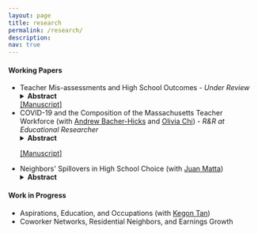 ```yaml
---
layout: page
title: research
permalink: /research/
description: 
nav: true
---
```


#### Working Papers
<ul>
<li> Teacher Mis-assessments and High School Outcomes - <em> Under Review </em> </li> 
<details>
<summary><b>Abstract</b></summary>

Does mis-assessment by teachers on subjective evaluations matter for students’ educational outcomes? I employ administrative data from North Carolina that contain standardized test scores and teacher assessments for each ninth-grade student to examine whether exposure to a teacher whose judgments differ systematically from students’ achievement levels impacts student outcomes. Exposure to teachers who are more likely to overassess students, relative to what test scores signal, increases GPA and college expectations for girls and non-white students. In terms of SAT scores, I find increases for blacks and Hispanics but decreases for Asian students.
  	
</details>
<a href="{{ site.baseurl }}/assets/pdf/Manuscript.pdf" target="_blank">[Manuscript]</a>


<li> COVID-19 and the Composition of the Massachusetts Teacher Workforce (with <a href="https://www.andrewbacherhicks.com/home" target="_blank">Andrew Bacher-Hicks</a> and <a href="https://www.oliviachi.com" target="_blank">Olivia Chi</a>) - <em> R&R at Educational Researcher </em> </li>
<details>
<summary><b>Abstract</b></summary>

The unprecedented challenges of teaching during COVID-19 prompted fears of a mass exodus from the profession. We examine the extent to which these fears were realized using administrative records of Massachusetts teachers between 2015-16 and 2021-22. Relative to pre-pandemic levels, average turnover rates were similar going into the fall of 2020 but increased by 17 percent (from 15.0 to 17.5) going into the fall of 2021. The fall 2021 increases were particularly high among newly hired teachers (31 percent increase), but were lower among Black and Hispanic/Latinx teachers (5 percent increases among both groups). Gaps in turnover rates between schools serving higher and lower concentrations of economically disadvantaged students narrowed during the first 18 months of the pandemic. The same holds true for gaps in turnover between schools serving higher and lower shares of Black and Hispanic/Latinx students. Together, these findings highlight important differences in teachers’ responses to the pandemic across subgroups, as well as the need to improve early-career retention to ensure long-term stability within the teacher workforce.
  	
</details>

<a href="{{ site.baseurl }}/assets/pdf/covid_WP.pdf" target="_blank">[Manuscript]</a>

<li> Neighbors' Spillovers in High School Choice (with <a href="https://jjmatta.github.io" target="_blank">Juan Matta</a>)</li>
<details>
<summary><b>Abstract</b></summary>

This paper studies neighbor spillovers in high school choices. We exploit the implementation of a centralized school admission system in Chile to identify the effect of close neighbors on application and enrollment decisions. We find that, on average, a close neighbor attending a school increases by around one percentage point the probability of ranking this school in the first preference in the next admission process and the probability of attending this school in 9th grade. These estimates represent an increase of 6% and 8% relative to the baseline levels. These effects concentrate on families with lower education, college expectations, and academic achievement, measured by previous scores in national standardized tests. Our findings suggest that policies aimed at increasing information to parents could produce significant spillover effects.
  	
</details>
</ul>


#### Work in Progress
<ul>
<li> Aspirations, Education, and Occupations (with <a href="https://sites.google.com/site/kegontantk/" target="_blank">Kegon Tan</a>) </li> 

<li> Coworker Networks, Residential Neighbors, and Earnings Growth </li>
</ul>





